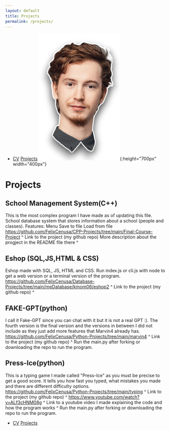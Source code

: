 ```yaml
---
layout: default
title: Projects
permalink: /projects/
---
```

- [CV](cv.md) [Projects](projects.md)
![Logo](/assets/img/me.png){:height="700px" width="400px"}

# Projects

## School Management System(C++)
This is the most complex program I have made as of updating this file.
School database system that stores information about a school (people and classes).
Features:
    Menu
    Save to file
    Load from file
https://github.com/FelixCenusa/CPP-Projects/tree/main/Final-Course-Project
^ Link to the project (my github repo) More description about the progject in the README file there ^

## Eshop (SQL,JS,HTML & CSS)
Eshop made with SQL, JS, HTML and CSS.
Run index.js or cli.js with node to get a web version or a terminal version of the program.
https://github.com/FelixCenusa/Database-Projects/tree/main/meDatabase/kmom06/eshop2
^ Link to the project (my github repo) ^

## FAKE-GPT(python)
I call it Fake-GPT since you can chat with it but it is not a real GPT :). The fourth version is the final version and the versions in between I did not include as they just add more features that Marvin4 already has.
https://github.com/FelixCenusa/Python-Projects/tree/main/marvin4
^ Link to the project (my github repo) ^
Run the main.py after forking or downloading the repo to run the program.

## Press-Ice(python)
This is a typing game I made called "Press-Ice" as you must be precise to get a good score. 
It tells you how fast you typed, what mistakes you made and there are different difficulty options.
https://github.com/FelixCenusa/Python-Projects/tree/main/typing
^ Link to the project (my github repo) ^
https://www.youtube.com/watch?v=ALf3cHNM08g
^ Link to a youtube video I made explaining the code and how the program works ^
Run the main.py after forking or downloading the repo to run the program.

- [CV](cv.md) [Projects](projects.md)